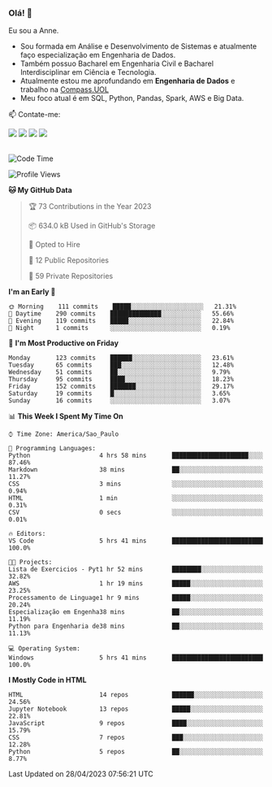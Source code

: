 ### Olá! 👋
Eu sou a Anne. 
- Sou formada em Análise e Desenvolvimento de Sistemas e atualmente faço especialização em Engenharia de Dados.
- Também possuo Bacharel em Engenharia Civil e Bacharel Interdisciplinar em Ciência e Tecnologia.
- Atualmente estou me aprofundando em **Engenharia de Dados** e trabalho na [Compass.UOL](https://compass.uol/pt/home/) 
- Meu foco atual é em SQL, Python, Pandas, Spark, AWS e Big Data.

📫 Contate-me: 

<div>
<a href="https://www.instagram.com/annekarolinefc/" target="_blank"><img src="https://img.shields.io/badge/-Instagram-%23E4405F?style=for-the-badge&logo=instagram&logoColor=white" target="_blank"></a> 
<a href = "mailto:annekarolinefc@gmail.com"><img src="https://img.shields.io/badge/-Gmail-%23333?style=for-the-badge&logo=gmail&logoColor=white" target="_blank"></a>
<a href="https://www.linkedin.com/in/devannekarolinefc/" target="_blank"><img src="https://img.shields.io/badge/-LinkedIn-%230077B5?style=for-the-badge&logo=linkedin&logoColor=white" target="_blank"></a> 
<a href="https://api.whatsapp.com/send?phone=5533991375118&text=Ol%C3%A1%20Anne!%20" target="_blank"><img src="https://img.shields.io/badge/WhatsApp-25D366?style=for-the-badge&logo=whatsapp&logoColor=white" target="_blank"></a>
</div>

  
<!--
  <img align="center" alt="Anne-An" height="30" width="40" src="https://github.com/devicons/devicon/blob/master/icons/angularjs/angularjs-original.svg">
-->

</br>

<!--START_SECTION:waka-->
![Code Time](http://img.shields.io/badge/Code%20Time-166%20hrs%2032%20mins-blue)

![Profile Views](http://img.shields.io/badge/Profile%20Views-7-blue)

**🐱 My GitHub Data** 

> 🏆 73 Contributions in the Year 2023
 > 
> 📦 634.0 kB Used in GitHub's Storage 
 > 
> 💼 Opted to Hire
 > 
> 📜 12 Public Repositories 
 > 
> 🔑 59 Private Repositories  
 > 
**I'm an Early 🐤** 

```text
🌞 Morning    111 commits    █████░░░░░░░░░░░░░░░░░░░░   21.31% 
🌇 Daytime    290 commits    ██████████████░░░░░░░░░░░   55.66% 
🌃 Evening    119 commits    █████░░░░░░░░░░░░░░░░░░░░   22.84% 
🌙 Night      1 commits      ░░░░░░░░░░░░░░░░░░░░░░░░░   0.19%

```
📅 **I'm Most Productive on Friday** 

```text
Monday       123 commits    ██████░░░░░░░░░░░░░░░░░░░   23.61% 
Tuesday      65 commits     ███░░░░░░░░░░░░░░░░░░░░░░   12.48% 
Wednesday    51 commits     ██░░░░░░░░░░░░░░░░░░░░░░░   9.79% 
Thursday     95 commits     ████░░░░░░░░░░░░░░░░░░░░░   18.23% 
Friday       152 commits    ███████░░░░░░░░░░░░░░░░░░   29.17% 
Saturday     19 commits     █░░░░░░░░░░░░░░░░░░░░░░░░   3.65% 
Sunday       16 commits     ░░░░░░░░░░░░░░░░░░░░░░░░░   3.07%

```


📊 **This Week I Spent My Time On** 

```text
⌚︎ Time Zone: America/Sao_Paulo

💬 Programming Languages: 
Python                   4 hrs 58 mins       █████████████████████░░░░   87.46% 
Markdown                 38 mins             ██░░░░░░░░░░░░░░░░░░░░░░░   11.27% 
CSS                      3 mins              ░░░░░░░░░░░░░░░░░░░░░░░░░   0.94% 
HTML                     1 min               ░░░░░░░░░░░░░░░░░░░░░░░░░   0.31% 
CSV                      0 secs              ░░░░░░░░░░░░░░░░░░░░░░░░░   0.01%

🔥 Editors: 
VS Code                  5 hrs 41 mins       █████████████████████████   100.0%

🐱‍💻 Projects: 
Lista de Exercicios - Pyt1 hr 52 mins        ████████░░░░░░░░░░░░░░░░░   32.82% 
AWS                      1 hr 19 mins        █████░░░░░░░░░░░░░░░░░░░░   23.25% 
Processamento de Linguage1 hr 9 mins         █████░░░░░░░░░░░░░░░░░░░░   20.24% 
Especialização em Engenha38 mins             ██░░░░░░░░░░░░░░░░░░░░░░░   11.19% 
Python para Engenharia de38 mins             ██░░░░░░░░░░░░░░░░░░░░░░░   11.13%

💻 Operating System: 
Windows                  5 hrs 41 mins       █████████████████████████   100.0%

```

**I Mostly Code in HTML** 

```text
HTML                     14 repos            ██████░░░░░░░░░░░░░░░░░░░   24.56% 
Jupyter Notebook         13 repos            █████░░░░░░░░░░░░░░░░░░░░   22.81% 
JavaScript               9 repos             ████░░░░░░░░░░░░░░░░░░░░░   15.79% 
CSS                      7 repos             ███░░░░░░░░░░░░░░░░░░░░░░   12.28% 
Python                   5 repos             ██░░░░░░░░░░░░░░░░░░░░░░░   8.77%

```



 Last Updated on 28/04/2023 07:56:21 UTC
<!--END_SECTION:waka-->
  
